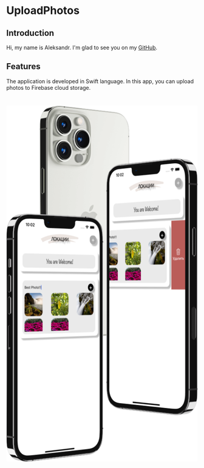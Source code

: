 # UploadPhotos

## Introduction

Hi, my name is Aleksandr. I'm glad to see you on my [GitHub](https://github.com/AleksandrBasov?tab=repositories).

## Features

The application is developed in Swift language. In this app, you can upload photos to Firebase cloud storage.

<h1 align="center">
<img src="Image/Image_1.png" alt="icon">
</h1>

